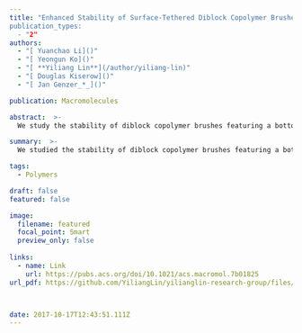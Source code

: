 ```yaml
---
title: "Enhanced Stability of Surface-Tethered Diblock Copolymer Brushes with a Neutral Polymer Block and a Weak Polyelectrolyte Block: Effects of Molecular Weight and Hydrophobicity of the Neutral Block
publication_types:
  - "2"
authors:
  - "[ Yuanchao Li]()"
  - "[ Yeongun Ko]()"
  - "[ **Yiliang Lin**](/author/yiliang-lin)"
  - "[ Douglas Kiserow]()"
  - "[ Jan Genzer_*_]()"

publication: Macromolecules

abstract:  >-
  We study the stability of diblock copolymer brushes featuring a bottom neutral block, poly(methyl methacrylate) (PMMA) or poly(poly(ethylene glycol) methacrylate) (PPEGMA), and a top poly(acrylic acid) (PAA) block on flat silicon substrate. The polymer brushes are prepared by surface-initiated atom transfer radical polymerization (SI-ATRP). We use a combinatorial design featuring a molecular weight gradient in the bottom neutral block to investigate systematically the effect of the molecular weight of that block on the stability of the copolymer brush. We measure variations in dry thickness of the diblock copolymer brush by ellipsometry after different incubation times in aqueous buffer (pH = 9.0) as a function of thickness of the neutral block, indicating degrafting of the mechanically activated copolymer chains via hydrolysis of ester groups in the initiator and/or Si–O bonds that attach the polymer to the substrate. The stability of the diblock copolymer brushes is higher than that of PAA homopolymer brushes of the same molecular weight as the copolymer. Moreover, we establish that increasing the molecular weight of the neutral bottom PMMA block in PMMA-b-PAA brush shows higher stability than increasing the molecular weight of the bottom PPEGMA block in PPEGMA-b-PAA brush. Partial swelling of the bottom PMMA block (due to addition of a small amount of acetone) makes the degrafting of PMMA-b-PAA more pronounced. These findings suggest that the bottom water-insoluble polymer block plays an important role in governing the overall stability of the diblock copolymer brush.

summary:  >-
  We studied the stability of diblock copolymer brushes featuring a bottom neutral block, poly(methyl methacrylate) (PMMA) or poly(poly(ethylene glycol) methacrylate) (PPEGMA), and a top poly(acrylic acid) (PAA) block on flat silicon substrate

tags:
  - Polymers

draft: false
featured: false

image:
  filename: featured
  focal_point: Smart
  preview_only: false
  
links:
  - name: Link
    url: https://pubs.acs.org/doi/10.1021/acs.macromol.7b01825
url_pdf: https://github.com/YiliangLin/yilianglin-research-group/files/9945861/Enhanced.Stability.of.Surface-Tethered.Diblock.Copolymer.Brushes.pdf



date: 2017-10-17T12:43:51.111Z
---
```

